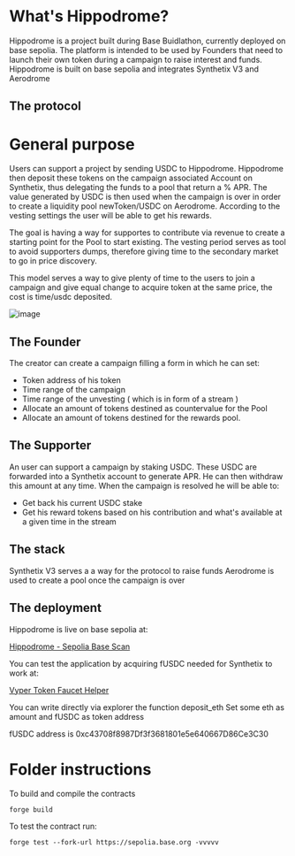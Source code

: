 # What's Hippodrome? 
Hippodrome is a project built during Base Buidlathon, currently deployed on base sepolia. The platform is intended to be used by Founders that need to launch their own token during a campaign to raise interest and funds.
Hippodrome is built on base sepolia and integrates Synthetix V3 and Aerodrome 

## The protocol
# General purpose
Users can support a project by sending USDC to Hippodrome. Hippodrome then deposit these tokens on the campaign associated Account on Synthetix, thus delegating the funds to a pool that return a % APR.
The value generated by USDC is then used when the campaign is over in order to create a liquidity pool newToken/USDC on Aerodrome.
According to the vesting settings the user will be able to get his rewards.

The goal is having a way for supportes to contribute via revenue to create a starting point for the Pool to start existing.
The vesting period serves as tool to avoid supporters dumps, therefore giving time to the secondary market to go in price discovery.

This model serves a way to give plenty of time to the users to join a campaign and give equal change to acquire token at the same price, the cost is time/usdc deposited. 

![image](https://github.com/builders-garden/fair-launch-smart-contracts/assets/104315978/d57b7819-870b-4f88-857a-b3e93116e0de)

## The Founder
The creator can create a campaign filling a form in which he can set:
  - Token address of his token
  - Time range of the campaign
  - Time range of the unvesting ( which is in form of a stream )
  - Allocate an amount of tokens destined as countervalue for the Pool 
  - Allocate an amount of tokens destined for the rewards pool.
## The Supporter
An user can support a campaign by staking USDC. These USDC are forwarded into a Synthetix account to generate APR. He can then withdraw this amount at any time.
When the campaign is resolved he will be able to:
  - Get back his current USDC stake
  - Get his reward tokens based on his contribution and what's available at a given time in the stream
  
## The stack
Synthetix V3 serves a a way for the protocol to raise funds
Aerodrome is used to create a pool once the campaign is over

## The deployment
Hippodrome is live on base sepolia at:

[Hippodrome - Sepolia Base Scan](https://sepolia.basescan.org/address/0x823893f612fbca134919014b1330e001ab0be664)

You can test the application by acquiring fUSDC needed for Synthetix to work at:

[Vyper Token Faucet Helper](https://sepolia.basescan.org/address/0xa1ae612e07511a947783c629295678c07748bc7a#writeContract#F1)

You can write directly via explorer the function deposit_eth 
Set some eth as amount and fUSDC as token address

fUSDC address is 0xc43708f8987Df3f3681801e5e640667D86Ce3C30

# Folder instructions

To build and compile the contracts 

``` forge build ```

To test the contract run:

``` forge test --fork-url https://sepolia.base.org -vvvvv ```


